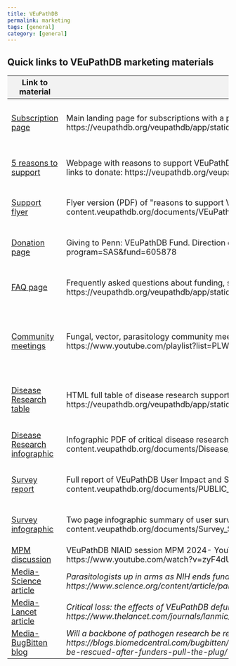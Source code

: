 ```yaml
---
title: VEuPathDB 
permalink: marketing
tags: [general]
category: [general]
---
```



<html lang="en">
<head>
  <meta charset="UTF-8">
  <title>Quick links to VEuPathDB promotional/marketing materials</title>
  <style>
    table {
      width: 100%;
      border-collapse: collapse;
      font-size: 18px;
    }

    th, td {
      border: 1px solid #000;
      padding: 8px;
      text-align: left;
      vertical-align: top; 
    }

    th {
      background-color: #f2f2f2;
    }

    img {
      max-width: 100px;
      height: auto;
    }
  </style>
</head>
<body>

<h2>Quick links to VEuPathDB marketing materials</h2>

  <table>
    <thead>
      <tr>
        <th>Link to material</th>
        <th>Description</th>
        <th>QR code</th>
      </tr>
    </thead>
    <tbody>
      <tr>
        <td><a target="_blank" href="https://veupathdb.org/veupathdb/app/static-content/subscriptions.html">Subscription page</a></td>
        <td>Main landing page for subscriptions with a pricing table and link to invoice form: https://veupathdb.org/veupathdb/app/static-content/subscriptions.html</td>
        <td><img src="{{ "/assets/images/qr_code_subscription.png" | absolute_url }}" alt="VEuPathDB subscription page QR code"/></td>
      </tr>
      <tr>
        <td><a target="_blank" href="https://veupathdb.org/veupathdb/app/static-content/why-support.html">5 reasons to support</a></td>
        <td>Webpage with reasons to support VEuPathDB, explaining what we do to potential donors, user quotes, links to donate: https://veupathdb.org/veupathdb/app/static-content/why-support.html</td>
        <td><img src="{{ "/assets/images/qr_code_support.png" | absolute_url }}" alt="VEuPathDB support page QR code"/></td>
      </tr>
      <tr>
        <td><a target="_blank" href="https://static-content.veupathdb.org/documents/VEuPathDB_Support_Flyer.pdf">Support flyer</a></td>
        <td>Flyer version (PDF) of "reasons to support VEuPathDB" for potential donors: https://static-content.veupathdb.org/documents/VEuPathDB_Support_Flyer.pdf</td>
        <td><img src="{{ "/assets/images/qr_code_donor_flyer.png" | absolute_url }}" alt="VEuPathDB support flyer QR code"/></td>
      </tr>
      <tr>
        <td><a target="_blank" href="https://giving.apps.upenn.edu/fund?program=SAS&fund=605878">Donation page</a></td>
        <td>Giving to Penn: VEuPathDB Fund. Direction donation page: https://giving.apps.upenn.edu/fund?program=SAS&fund=605878</td>
        <td><img src="{{ "/assets/images/qr_code_donation.png" | absolute_url }}" alt="VEuPathdB donation page QR code"/></td>
      </tr>
      <tr>
        <td><a target="_blank" href="https://veupathdb.org/veupathdb/app/static-content/faq.html">FAQ page</a></td>
        <td>Frequently asked questions about funding, subscription, general questions, etc.- https://veupathdb.org/veupathdb/app/static-content/faq.html</td>
        <td><img src="{{ "/assets/images/qr_code_faq.png" | absolute_url }}" alt="VEuPathDB FAQ page QR code"/></td>
      </tr>
      <tr>
        <td><a target="_blank" href="https://www.youtube.com/playlist?list=PLWzQB3i5sYAJPNE0fhag6Dm0TKwwMsQjE">Community meetings</a></td>
        <td>Fungal, vector, parasitology community meetings in late 2024- YouTube playlist: https://www.youtube.com/playlist?list=PLWzQB3i5sYAJPNE0fhag6Dm0TKwwMsQjE</td>
        <td><img src="{{ "/assets/images/qr_code_comm_mtgs.png" | absolute_url }}" alt="VEuPathDB Community Meetings YouTube playlist QR code"/></td>
      </tr>
      <tr>
        <td><a target="_blank" href="https://veupathdb.org/veupathdb/app/static-content/disease-research.html">Disease Research table</a></td>
        <td>HTML full table of disease research supported by VEuPathDB: https://veupathdb.org/veupathdb/app/static-content/disease-research.html</td>
        <td><img src="{{ "/assets/images/qr_code_disease_table.png" | absolute_url }}" alt="Disease research supported table QR code"/></td>
      </tr>
      <tr>
        <td><a target="_blank" href="https://static-content.veupathdb.org/documents/Disease_Research_Supported.pdf">Disease Research infographic</a></td>
        <td>Infographic PDF of critical disease research supported by VEuPathDB: https://static-content.veupathdb.org/documents/Disease_Research_Supported.pdf</td>
        <td><img src="{{ "/assets/images/qr_code_disease_flyer.png" | absolute_url }}" alt="Disease research flyer QR code"/></td>
      </tr>
      <tr>
        <td><a target="_blank" href="https://static-content.veupathdb.org/documents/PUBLIC_REPORT_VEuPathDB_User_Impact_Sustainability_Survey.pdf">Survey report</a></td>
        <td>Full report of VEuPathDB User Impact and Sustainability Survey- late 2024: https://static-content.veupathdb.org/documents/PUBLIC_REPORT_VEuPathDB_User_Impact_Sustainability_Survey.pdf</td>
        <td><img src="{{ "/assets/images/qr_code_survey_report.png" | absolute_url }}" alt="User survey report QR code"/></td>
      </tr>
      <tr>
        <td><a target="_blank" href="https://static-content.veupathdb.org/documents/Survey_Summary.pdf">Survey infographic</a></td>
        <td>Two page infographic summary of user survey: https://static-content.veupathdb.org/documents/Survey_Summary.pdf</td>
        <td><img src="{{ "/assets/images/qr_code_survey_infographic.png" | absolute_url }}" alt="User survey infographic QR code"/></td>
      </tr>
      <tr>
        <td><a target="_blank" href="https://www.youtube.com/watch?v=zyF4dUnSG5Q">MPM discussion</a></td>
        <td>VEuPathDB NIAID session MPM 2024- YouTube video (length- 1:12:10): https://www.youtube.com/watch?v=zyF4dUnSG5Q</td>
        <td></td>
      </tr>
      <tr>
        <td><a target="_blank" href="https://www.science.org/content/article/parasitologists-arms-nih-ends-funding-key-database">Media- Science article</a></td>
        <td><i>Parasitologists up in arms as NIH ends funding for key database: https://www.science.org/content/article/parasitologists-arms-nih-ends-funding-key-database</i></td>
        <td></td>
      </tr>
      <tr>
        <td><a target="_blank" href="https://www.thelancet.com/journals/lanmic/article/PIIS2666-5247(24)00241-6/fulltext">Media- Lancet article</a></td>
        <td><i>Critical loss: the effects of VEuPathDB defunding on global health: https://www.thelancet.com/journals/lanmic/article/PIIS2666-5247(24)00241-6/fulltext</i></td>
        <td></td>
      </tr>
      <tr>
        <td><a target="_blank" href="https://blogs.biomedcentral.com/bugbitten/2024/09/20/will-a-backbone-of-pathogen-research-be-rescued-after-funders-pull-the-plug/">Media- BugBitten blog</a></td>
        <td><i>Will a backbone of pathogen research be rescued after funders pull the plug? https://blogs.biomedcentral.com/bugbitten/2024/09/20/will-a-backbone-of-pathogen-research-be-rescued-after-funders-pull-the-plug/</i></td>
        <td></td>
      </tr>
    </tbody>
  </table>

</body>
</html>

